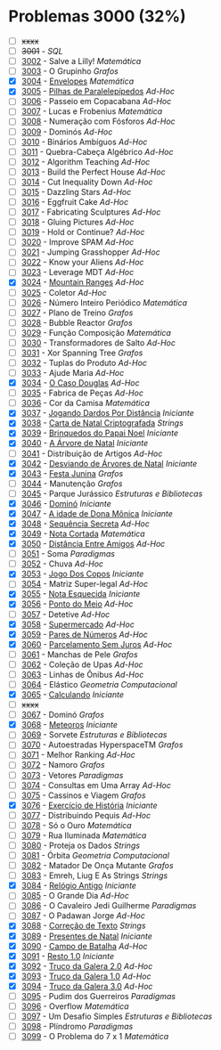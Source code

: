 # Problemas 3000 (32%)

  - [ ] ~~xxxx~~
  - [ ]  ~~3001~~ - *SQL*
  - [ ]  [3002](https://www.beecrowd.com.br/judge/pt/problems/view/3002) - Salve a Lilly! *Matemática*
  - [ ]  [3003](https://www.beecrowd.com.br/judge/pt/problems/view/3003) - O Grupinho *Grafos*
  - [x]  [3004](https://www.beecrowd.com.br/judge/pt/problems/view/3004) - [Envelopes](https://github.com/potigol/beecrowd/blob/master/src/3000/3004.poti) *Matemática*
  - [x]  [3005](https://www.beecrowd.com.br/judge/pt/problems/view/3005) - [Pilhas de Paralelepípedos](https://github.com/potigol/beecrowd/blob/master/src/3000/3005.poti) *Ad-Hoc*
  - [ ]  [3006](https://www.beecrowd.com.br/judge/pt/problems/view/3006) - Passeio em Copacabana *Ad-Hoc*
  - [ ]  [3007](https://www.beecrowd.com.br/judge/pt/problems/view/3007) - Lucas e Frobenius *Matemática*
  - [ ]  [3008](https://www.beecrowd.com.br/judge/pt/problems/view/3008) - Numeração com Fósforos *Ad-Hoc*
  - [ ]  [3009](https://www.beecrowd.com.br/judge/pt/problems/view/3009) - Dominós *Ad-Hoc*
  - [ ]  [3010](https://www.beecrowd.com.br/judge/pt/problems/view/3010) - Binários Ambíguos *Ad-Hoc*
  - [ ]  [3011](https://www.beecrowd.com.br/judge/pt/problems/view/3011) - Quebra-Cabeça Algébrico *Ad-Hoc*
  - [ ]  [3012](https://www.beecrowd.com.br/judge/pt/problems/view/3012) - Algorithm Teaching *Ad-Hoc*
  - [ ]  [3013](https://www.beecrowd.com.br/judge/pt/problems/view/3013) - Build the Perfect House *Ad-Hoc*
  - [ ]  [3014](https://www.beecrowd.com.br/judge/pt/problems/view/3014) - Cut Inequality Down *Ad-Hoc*
  - [ ]  [3015](https://www.beecrowd.com.br/judge/pt/problems/view/3015) - Dazzling Stars *Ad-Hoc*
  - [ ]  [3016](https://www.beecrowd.com.br/judge/pt/problems/view/3016) - Eggfruit Cake *Ad-Hoc*
  - [ ]  [3017](https://www.beecrowd.com.br/judge/pt/problems/view/3017) - Fabricating Sculptures *Ad-Hoc*
  - [ ]  [3018](https://www.beecrowd.com.br/judge/pt/problems/view/3018) - Gluing Pictures *Ad-Hoc*
  - [ ]  [3019](https://www.beecrowd.com.br/judge/pt/problems/view/3019) - Hold or Continue? *Ad-Hoc*
  - [ ]  [3020](https://www.beecrowd.com.br/judge/pt/problems/view/3020) - Improve SPAM *Ad-Hoc*
  - [ ]  [3021](https://www.beecrowd.com.br/judge/pt/problems/view/3021) - Jumping Grasshopper *Ad-Hoc*
  - [ ]  [3022](https://www.beecrowd.com.br/judge/pt/problems/view/3022) - Know your Aliens *Ad-Hoc*
  - [ ]  [3023](https://www.beecrowd.com.br/judge/pt/problems/view/3023) - Leverage MDT *Ad-Hoc*
  - [x]  [3024](https://www.beecrowd.com.br/judge/pt/problems/view/3024) - [Mountain Ranges](https://github.com/potigol/beecrowd/blob/master/src/3000/3024.poti) *Ad-Hoc*
  - [ ]  [3025](https://www.beecrowd.com.br/judge/pt/problems/view/3025) - Coletor *Ad-Hoc*
  - [ ]  [3026](https://www.beecrowd.com.br/judge/pt/problems/view/3026) - Número Inteiro Periódico *Matemática*
  - [ ]  [3027](https://www.beecrowd.com.br/judge/pt/problems/view/3027) - Plano de Treino *Grafos*
  - [ ]  [3028](https://www.beecrowd.com.br/judge/pt/problems/view/3028) - Bubble Reactor *Grafos*
  - [ ]  [3029](https://www.beecrowd.com.br/judge/pt/problems/view/3029) - Função Composição *Matemática*
  - [ ]  [3030](https://www.beecrowd.com.br/judge/pt/problems/view/3030) - Transformadores de Salto *Ad-Hoc*
  - [ ]  [3031](https://www.beecrowd.com.br/judge/pt/problems/view/3031) - Xor Spanning Tree *Grafos*
  - [ ]  [3032](https://www.beecrowd.com.br/judge/pt/problems/view/3032) - Tuplas do Produto *Ad-Hoc*
  - [ ]  [3033](https://www.beecrowd.com.br/judge/pt/problems/view/3033) - Ajude Maria *Ad-Hoc*
  - [x]  [3034](https://www.beecrowd.com.br/judge/pt/problems/view/3034) - [O Caso Douglas](https://github.com/potigol/beecrowd/blob/master/src/3000/3034.poti) *Ad-Hoc*
  - [ ]  [3035](https://www.beecrowd.com.br/judge/pt/problems/view/3035) - Fabrica de Peças *Ad-Hoc*
  - [ ]  [3036](https://www.beecrowd.com.br/judge/pt/problems/view/3036) - Cor da Camisa *Matemática*
  - [x]  [3037](https://www.beecrowd.com.br/judge/pt/problems/view/3037) - [Jogando Dardos Por Distância](https://github.com/potigol/beecrowd/blob/master/src/3000/3037.poti) *Iniciante*
  - [x]  [3038](https://www.beecrowd.com.br/judge/pt/problems/view/3038) - [Carta de Natal Criptografada](https://github.com/potigol/beecrowd/blob/master/src/3000/3038.poti) *Strings*
  - [x]  [3039](https://www.beecrowd.com.br/judge/pt/problems/view/3039) - [Brinquedos do Papai Noel](https://github.com/potigol/beecrowd/blob/master/src/3000/3039.poti) *Iniciante*
  - [x]  [3040](https://www.beecrowd.com.br/judge/pt/problems/view/3040) - [A Árvore de Natal](https://github.com/potigol/beecrowd/blob/master/src/3000/3040.poti) *Iniciante*
  - [ ]  [3041](https://www.beecrowd.com.br/judge/pt/problems/view/3041) - Distribuição de Artigos *Ad-Hoc*
  - [x]  [3042](https://www.beecrowd.com.br/judge/pt/problems/view/3042) - [Desviando de Árvores de Natal](https://github.com/potigol/beecrowd/blob/master/src/3000/3042.poti) *Iniciante*
  - [x]  [3043](https://www.beecrowd.com.br/judge/pt/problems/view/3043) - [Festa Junina](https://github.com/potigol/beecrowd/blob/master/src/3000/3043.poti) *Grafos*
  - [ ]  [3044](https://www.beecrowd.com.br/judge/pt/problems/view/3044) - Manutenção *Grafos*
  - [ ]  [3045](https://www.beecrowd.com.br/judge/pt/problems/view/3045) - Parque Jurássico *Estruturas e Bibliotecas*
  - [x]  [3046](https://www.beecrowd.com.br/judge/pt/problems/view/3046) - [Dominó](https://github.com/potigol/beecrowd/blob/master/src/3000/3046.poti) *Iniciante*
  - [x]  [3047](https://www.beecrowd.com.br/judge/pt/problems/view/3047) - [A idade de Dona Mônica](https://github.com/potigol/beecrowd/blob/master/src/3000/3047.poti) *Iniciante*
  - [x]  [3048](https://www.beecrowd.com.br/judge/pt/problems/view/3048) - [Sequência Secreta](https://github.com/potigol/beecrowd/blob/master/src/3000/3048.poti) *Ad-Hoc*
  - [x]  [3049](https://www.beecrowd.com.br/judge/pt/problems/view/3049) - [Nota Cortada](https://github.com/potigol/beecrowd/blob/master/src/3000/3049.poti) *Matemática*
  - [x]  [3050](https://www.beecrowd.com.br/judge/pt/problems/view/3050) - [Distância Entre Amigos](https://github.com/potigol/beecrowd/blob/master/src/3000/3050.poti) *Ad-Hoc*
  - [ ]  [3051](https://www.beecrowd.com.br/judge/pt/problems/view/3051) - Soma *Paradigmas*
  - [ ]  [3052](https://www.beecrowd.com.br/judge/pt/problems/view/3052) - Chuva *Ad-Hoc*
  - [x]  [3053](https://www.beecrowd.com.br/judge/pt/problems/view/3053) - [Jogo Dos Copos](https://github.com/potigol/beecrowd/blob/master/src/3000/3053.poti) *Iniciante*
  - [ ]  [3054](https://www.beecrowd.com.br/judge/pt/problems/view/3054) - Matriz Super-legal *Ad-Hoc*
  - [x]  [3055](https://www.beecrowd.com.br/judge/pt/problems/view/3055) - [Nota Esquecida](https://github.com/potigol/beecrowd/blob/master/src/3000/3055.poti) *Iniciante*
  - [x]  [3056](https://www.beecrowd.com.br/judge/pt/problems/view/3056) - [Ponto do Meio](https://github.com/potigol/beecrowd/blob/master/src/3000/3056.poti) *Ad-Hoc*
  - [ ]  [3057](https://www.beecrowd.com.br/judge/pt/problems/view/3057) - Detetive *Ad-Hoc*
  - [x]  [3058](https://www.beecrowd.com.br/judge/pt/problems/view/3058) - [Supermercado](https://github.com/potigol/beecrowd/blob/master/src/3000/3058.poti) *Ad-Hoc*
  - [x]  [3059](https://www.beecrowd.com.br/judge/pt/problems/view/3059) - [Pares de Números](https://github.com/potigol/beecrowd/blob/master/src/3000/3059.poti) *Ad-Hoc*
  - [x]  [3060](https://www.beecrowd.com.br/judge/pt/problems/view/3060) - [Parcelamento Sem Juros](https://github.com/potigol/beecrowd/blob/master/src/3000/3060.poti) *Ad-Hoc*
  - [ ]  [3061](https://www.beecrowd.com.br/judge/pt/problems/view/3061) - Manchas de Pele *Grafos*
  - [ ]  [3062](https://www.beecrowd.com.br/judge/pt/problems/view/3062) - Coleção de Upas *Ad-Hoc*
  - [ ]  [3063](https://www.beecrowd.com.br/judge/pt/problems/view/3063) - Linhas de Ônibus *Ad-Hoc*
  - [ ]  [3064](https://www.beecrowd.com.br/judge/pt/problems/view/3064) - Elástico *Geometria Computacional*
  - [x]  [3065](https://www.beecrowd.com.br/judge/pt/problems/view/3065) - [Calculando](https://github.com/potigol/beecrowd/blob/master/src/3000/3065.poti) *Iniciante*
  - [ ] ~~xxxx~~
  - [ ]  [3067](https://www.beecrowd.com.br/judge/pt/problems/view/3067) - Dominó *Grafos*
  - [x]  [3068](https://www.beecrowd.com.br/judge/pt/problems/view/3068) - [Meteoros](https://github.com/potigol/beecrowd/blob/master/src/3000/3068.poti) *Iniciante*
  - [ ]  [3069](https://www.beecrowd.com.br/judge/pt/problems/view/3069) - Sorvete *Estruturas e Bibliotecas*
  - [ ]  [3070](https://www.beecrowd.com.br/judge/pt/problems/view/3070) - Autoestradas HyperspaceTM *Grafos*
  - [ ]  [3071](https://www.beecrowd.com.br/judge/pt/problems/view/3071) - Melhor Ranking *Ad-Hoc*
  - [ ]  [3072](https://www.beecrowd.com.br/judge/pt/problems/view/3072) - Namoro *Grafos*
  - [ ]  [3073](https://www.beecrowd.com.br/judge/pt/problems/view/3073) - Vetores *Paradigmas*
  - [ ]  [3074](https://www.beecrowd.com.br/judge/pt/problems/view/3074) - Consultas em Uma Array *Ad-Hoc*
  - [ ]  [3075](https://www.beecrowd.com.br/judge/pt/problems/view/3075) - Cassinos e Viagem *Grafos*
  - [x]  [3076](https://www.beecrowd.com.br/judge/pt/problems/view/3076) - [Exercício de História](https://github.com/potigol/beecrowd/blob/master/src/3000/3076.poti) *Iniciante*
  - [ ]  [3077](https://www.beecrowd.com.br/judge/pt/problems/view/3077) - Distribuindo Pequis *Ad-Hoc*
  - [ ]  [3078](https://www.beecrowd.com.br/judge/pt/problems/view/3078) - Só o Ouro *Matemática*
  - [ ]  [3079](https://www.beecrowd.com.br/judge/pt/problems/view/3079) - Rua Iluminada *Matemática*
  - [ ]  [3080](https://www.beecrowd.com.br/judge/pt/problems/view/3080) - Proteja os Dados *Strings*
  - [ ]  [3081](https://www.beecrowd.com.br/judge/pt/problems/view/3081) - Órbita *Geometria Computacional*
  - [ ]  [3082](https://www.beecrowd.com.br/judge/pt/problems/view/3082) - Matador De Onça Mutante *Grafos*
  - [ ]  [3083](https://www.beecrowd.com.br/judge/pt/problems/view/3083) - Emreh, Liug E As Strings *Strings*
  - [x]  [3084](https://www.beecrowd.com.br/judge/pt/problems/view/3084) - [Relógio Antigo](https://github.com/potigol/beecrowd/blob/master/src/3000/3084.poti) *Iniciante*
  - [ ]  [3085](https://www.beecrowd.com.br/judge/pt/problems/view/3085) - O Grande Dia *Ad-Hoc*
  - [ ]  [3086](https://www.beecrowd.com.br/judge/pt/problems/view/3086) - O Cavaleiro Jedi Guilherme *Paradigmas*
  - [ ]  [3087](https://www.beecrowd.com.br/judge/pt/problems/view/3087) - O Padawan Jorge *Ad-Hoc*
  - [x]  [3088](https://www.beecrowd.com.br/judge/pt/problems/view/3088) - [Correção de Texto](https://github.com/potigol/beecrowd/blob/master/src/3000/3088.poti) *Strings*
  - [x]  [3089](https://www.beecrowd.com.br/judge/pt/problems/view/3089) - [Presentes de Natal](https://github.com/potigol/beecrowd/blob/master/src/3000/3089.poti) *Iniciante*
  - [x]  [3090](https://www.beecrowd.com.br/judge/pt/problems/view/3090) - [Campo de Batalha](https://github.com/potigol/beecrowd/blob/master/src/3000/3090.poti) *Ad-Hoc*
  - [x]  [3091](https://www.beecrowd.com.br/judge/pt/problems/view/3091) - [Resto 1.0](https://github.com/potigol/beecrowd/blob/master/src/3000/3091.poti) *Iniciante*
  - [x]  [3092](https://www.beecrowd.com.br/judge/pt/problems/view/3092) - [Truco da Galera 2.0](https://github.com/potigol/beecrowd/blob/master/src/3000/3092.poti) *Ad-Hoc*
  - [x]  [3093](https://www.beecrowd.com.br/judge/pt/problems/view/3093) - [Truco da Galera 1.0](https://github.com/potigol/beecrowd/blob/master/src/3000/3093.poti) *Ad-Hoc*
  - [x]  [3094](https://www.beecrowd.com.br/judge/pt/problems/view/3094) - [Truco da Galera 3.0](https://github.com/potigol/beecrowd/blob/master/src/3000/3094.poti) *Ad-Hoc*
  - [ ]  [3095](https://www.beecrowd.com.br/judge/pt/problems/view/3095) - Pudim dos Guerreiros *Paradigmas*
  - [ ]  [3096](https://www.beecrowd.com.br/judge/pt/problems/view/3096) - Overflow *Matemática*
  - [ ]  [3097](https://www.beecrowd.com.br/judge/pt/problems/view/3097) - Um Desafio Simples *Estruturas e Bibliotecas*
  - [ ]  [3098](https://www.beecrowd.com.br/judge/pt/problems/view/3098) - Plíndromo *Paradigmas*
  - [ ]  [3099](https://www.beecrowd.com.br/judge/pt/problems/view/3099) - O Problema do 7 x 1 *Matemática*
